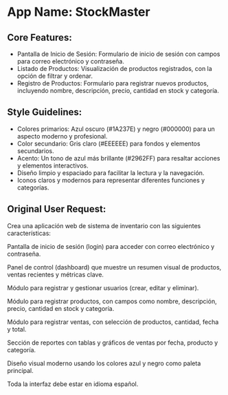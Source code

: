 # **App Name**: StockMaster

## Core Features:

- Pantalla de Inicio de Sesión: Formulario de inicio de sesión con campos para correo electrónico y contraseña.
- Listado de Productos: Visualización de productos registrados, con la opción de filtrar y ordenar.
- Registro de Productos: Formulario para registrar nuevos productos, incluyendo nombre, descripción, precio, cantidad en stock y categoría.

## Style Guidelines:

- Colores primarios: Azul oscuro (#1A237E) y negro (#000000) para un aspecto moderno y profesional.
- Color secundario: Gris claro (#EEEEEE) para fondos y elementos secundarios.
- Acento: Un tono de azul más brillante (#2962FF) para resaltar acciones y elementos interactivos.
- Diseño limpio y espaciado para facilitar la lectura y la navegación.
- Iconos claros y modernos para representar diferentes funciones y categorías.

## Original User Request:
Crea una aplicación web de sistema de inventario con las siguientes características:

Pantalla de inicio de sesión (login) para acceder con correo electrónico y contraseña.

Panel de control (dashboard) que muestre un resumen visual de productos, ventas recientes y métricas clave.

Módulo para registrar y gestionar usuarios (crear, editar y eliminar).

Módulo para registrar productos, con campos como nombre, descripción, precio, cantidad en stock y categoría.

Módulo para registrar ventas, con selección de productos, cantidad, fecha y total.

Sección de reportes con tablas y gráficos de ventas por fecha, producto y categoría.

Diseño visual moderno usando los colores azul y negro como paleta principal.

Toda la interfaz debe estar en idioma español.
  